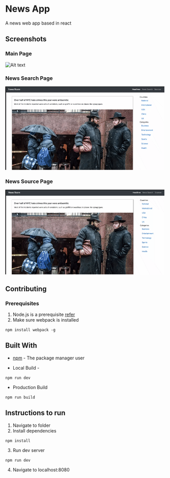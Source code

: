 # News App
A news web app based in react<br/>

## Screenshots

### Main Page
![Alt text](https://raw.githubusercontent.com/harshit-sinha-developer/react-news-app/master/assets/news-room.gif)

### News Search Page
![Alt text](https://raw.githubusercontent.com/harshit-sinha-developer/react-news-app/master/assets/news-room-search.gif)

### News Source Page
![Alt text](https://raw.githubusercontent.com/harshit-sinha-developer/react-news-app/master/assets/news-room-sources.gif)

## Contributing
### Prerequisites
1. Node.js is a prerequisite [refer](https://nodejs.org/en/)
2. Make sure webpack is installed
```
npm install webpack -g
```

## Built With
*  [npm](https://docs.npmjs.com/misc/registry) - The package manager user

* Local Build -
```
npm run dev
```

* Production Build
```
npm run build
```

## Instructions to run
1. Navigate to folder
2. Install dependencies
```
npm install
```
3. Run dev server
```
npm run dev
```
4. Navigate to localhost:8080
